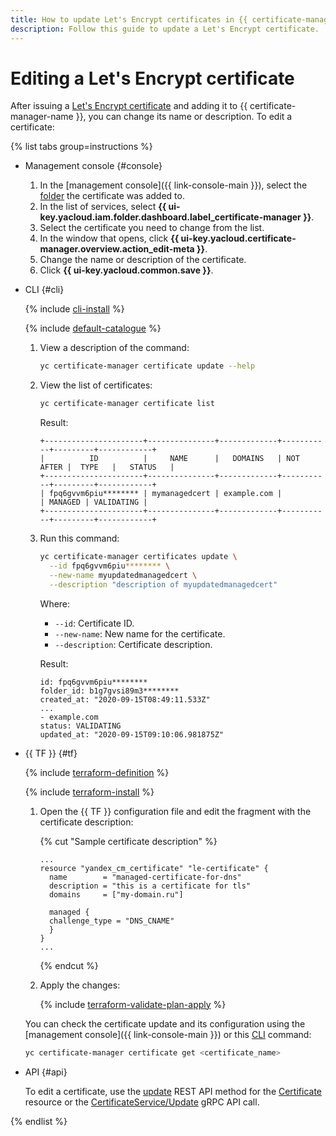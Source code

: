 ```yaml
---
title: How to update Let's Encrypt certificates in {{ certificate-manager-full-name }}
description: Follow this guide to update a Let's Encrypt certificate.
---
```


# Editing a Let's Encrypt certificate

After issuing a [Let's Encrypt certificate](../../concepts/managed-certificate.md) and adding it to {{ certificate-manager-name }}, you can change its name or description. To edit a certificate:

{% list tabs group=instructions %}

- Management console {#console}

   1. In the [management console]({{ link-console-main }}), select the [folder](../../../resource-manager/concepts/resources-hierarchy.md#folder) the certificate was added to.
   1. In the list of services, select **{{ ui-key.yacloud.iam.folder.dashboard.label_certificate-manager }}**.
   1. Select the certificate you need to change from the list.
   1. In the window that opens, click **{{ ui-key.yacloud.certificate-manager.overview.action_edit-meta }}**.
   1. Change the name or description of the certificate.
   1. Click **{{ ui-key.yacloud.common.save }}**.

- CLI {#cli}

   {% include [cli-install](../../../_includes/cli-install.md) %}

   {% include [default-catalogue](../../../_includes/default-catalogue.md) %}

   1. View a description of the command:

      ```bash
      yc certificate-manager certificate update --help
      ```

   1. View the list of certificates:

      ```bash
      yc certificate-manager certificate list
      ```

      Result:

      ```text
      +----------------------+---------------+-------------+-----------+---------+------------+
      |          ID          |     NAME      |   DOMAINS   | NOT AFTER |  TYPE   |   STATUS   |
      +----------------------+---------------+-------------+-----------+---------+------------+
      | fpq6gvvm6piu******** | mymanagedcert | example.com |           | MANAGED | VALIDATING |
      +----------------------+---------------+-------------+-----------+---------+------------+
      ```

   1. Run this command:

      ```bash
      yc certificate-manager certificates update \
        --id fpq6gvvm6piu******** \
        --new-name myupdatedmanagedcert \
        --description "description of myupdatedmanagedcert"
      ```

      Where:
      * `--id`: Certificate ID.
      * `--new-name`: New name for the certificate.
      * `--description`: Certificate description.

      Result:

      ```text
      id: fpq6gvvm6piu********
      folder_id: b1g7gvsi89m3********
      created_at: "2020-09-15T08:49:11.533Z"
      ...
      - example.com
      status: VALIDATING
      updated_at: "2020-09-15T09:10:06.981875Z"
      ```

- {{ TF }} {#tf}

   {% include [terraform-definition](../../../_tutorials/_tutorials_includes/terraform-definition.md) %}

   {% include [terraform-install](../../../_includes/terraform-install.md) %}

   1. Open the {{ TF }} configuration file and edit the fragment with the certificate description:

      {% cut "Sample certificate description" %}

      ```hcl
      ...
      resource "yandex_cm_certificate" "le-certificate" {
        name        = "managed-certificate-for-dns"
        description = "this is a certificate for tls"
        domains     = ["my-domain.ru"]

        managed {
        challenge_type = "DNS_CNAME"
        }
      }
      ...
      ```

      {% endcut %}

   1. Apply the changes:

      {% include [terraform-validate-plan-apply](../../../_tutorials/_tutorials_includes/terraform-validate-plan-apply.md) %}

   You can check the certificate update and its configuration using the [management console]({{ link-console-main }}) or this [CLI](../../../cli/) command:

   ```bash
   yc certificate-manager certificate get <certificate_name>
   ```

- API {#api}

   To edit a certificate, use the [update](../../api-ref/Certificate/update.md) REST API method for the [Certificate](../../api-ref/Certificate/) resource or the [CertificateService/Update](../../api-ref/grpc/Certificate/update.md) gRPC API call.

{% endlist %}